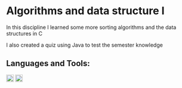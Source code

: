# Algorithms and data structure I

In this discipline I learned some more sorting algorithms and the data structures in C

I also created a quiz using Java to test the semester knowledge

## Languages and Tools:    

<code><img height="20" src="https://backofficevi.com/wp-content/uploads/2019/01/c-logo-png-11.png"></code>
<code><img height="20" src="https://logodownload.org/wp-content/uploads/2017/04/java-logo.png"></code>
